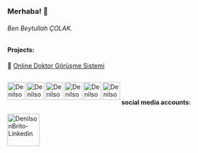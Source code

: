 

<i class="devicon-mysql-plain-wordmark"></i>

### Merhaba! 👋

###### Ben Beytullah ÇOLAK.

## 
#### Projects:
📌 [Online Doktor Görüşme Sistemi](https://github.com/beytucanclk/Online-Doktor) 


##


<img align="left" width="40px" src="https://img.shields.io/badge/-241F31?logo=html5" alt="DenilsonBrito-HTML-5" />
<img align="left" width="40px" src="https://img.shields.io/badge/-241F31?logo=css3" alt="DenilsonBrito-CSS-3" />
<img align="left" width="40px" src="https://img.shields.io/badge/-241F31?logo=javascript" alt="DenilsonBrito-JavaScript" />
<img align="left" width="40px" src="https://img.shields.io/badge/-241F31?logo=node.js" alt="DenilsonBrito-Node.JS />

<img align="left" width="40px" src="https://img.shields.io/badge/-0A0A23?logo=mysql" alt="DenilsonBrito-MySQL" />
<img align="left" width="40px" src="https://img.shields.io/badge/-0A0A23?logo=microsoftsqlserver" alt="DenilsonBrito-SQLServer" />
<img align="left" width="40px" src="https://img.shields.io/badge/-0A0A23?logo=sqlite" alt="DenilsonBrito-SQLite" />

&nbsp;
#### social media accounts:


<a href="//www.linkedin.com/in/beytullahcolak/">
  <img align="left" width="73px" src="https://img.shields.io/badge/Linkedin-241F31?logo=linkedin" alt="DenilsonBrito-Linkedin" />
</a>
